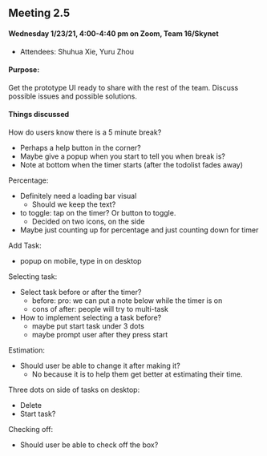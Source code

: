 ## Meeting 2.5

#### Wednesday 1/23/21, 4:00-4:40 pm on Zoom, Team 16/Skynet  
  - Attendees: Shuhua Xie, Yuru Zhou

#### Purpose: 
Get the prototype UI ready to share with the rest of the team. Discuss possible issues and possible solutions.

#### Things discussed  
How do users know there is a 5 minute break?
  - Perhaps a help button in the corner?
  - Maybe give a popup when you start to tell you when break is?
  - Note at bottom when the timer starts (after the todolist fades away)

Percentage:
  - Definitely need a loading bar visual
    - Should we keep the text?
  - to toggle: tap on the timer? Or button to toggle.
    - Decided on two icons, on the side
  - Maybe just counting up for percentage and just counting down for timer

Add Task:
  - popup on mobile, type in on desktop

Selecting task:
  - Select task before or after the timer?
    - before: pro: we can put a note below while the timer is on
    - cons of after: people will try to multi-task
  - How to implement selecting a task before?
    - maybe put start task under 3 dots
    - maybe prompt user after they press start

Estimation:
  - Should user be able to change it after making it?
    - No because it is to help them get better at estimating their time.

Three dots on side of tasks on desktop:
  - Delete
  - Start task?

Checking off:
  - Should user be able to check off the box?